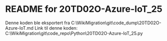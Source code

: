# README for 20TD02O-Azure-IoT_25
Denne koden ble eksportert fra C:\WikiMigration\git\code_dump\20TD02O-Azure-IoT.md
Link til denne koden: C:\WikiMigration\git\code_repo\Python\20TD02O-Azure-IoT_25.py
